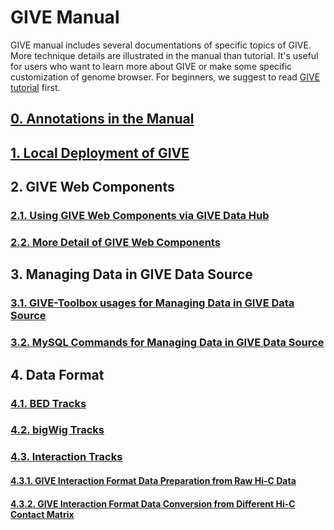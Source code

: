 # GIVE Manual

GIVE manual includes several documentations of specific topics of GIVE. More technique details are illustrated in the manual than tutorial. It's useful for users who want to learn more about GIVE or make some specific customization of genome browser. For beginners, we suggest to read [GIVE tutorial](../tutorials/Readme.md) first.    


## [0. Annotations in the Manual](0-annotation.md)
## [1. Local Deployment of GIVE](1-Local_deployment_of_GIVE.md)
## 2. GIVE Web Components
### [2.1.  Using GIVE Web Components via GIVE Data Hub](2.1-GIVE-Hub.md)
### [2.2.  More Detail of GIVE Web Components](2.2-webComponents.md)
## 3. Managing Data in GIVE Data Source
### [3.1. GIVE-Toolbox usages for Managing Data in GIVE Data Source](3.1-GIVE-Toolbox-usages.md)
### [3.2. MySQL Commands for Managing Data in GIVE Data Source](3.2-dataSource.md)
## 4. Data Format
### [4.1. BED Tracks](4.1-bed.md)
### [4.2. bigWig Tracks](4.2-bigwig.md)
### [4.3. Interaction Tracks](4.3-interaction.md)
#### [4.3.1. GIVE Interaction Format Data Preparation from Raw Hi-C Data](4.3.1-HiCtool.md)
#### [4.3.2. GIVE Interaction Format Data Conversion from Different Hi-C Contact Matrix](4.3.2-HiC-conversion.md)
